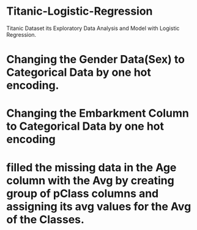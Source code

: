 # Titanic-Logistic-Regression
Titanic Dataset its Exploratory Data Analysis and Model with Logistic Regression.

# Changing the Gender Data(Sex) to Categorical Data by one hot encoding. 
# Changing the Embarkment Column to Categorical Data by one hot encoding
# filled the missing data in the Age column with the Avg by creating group of pClass columns and assigning its avg values for the Avg of the Classes.
